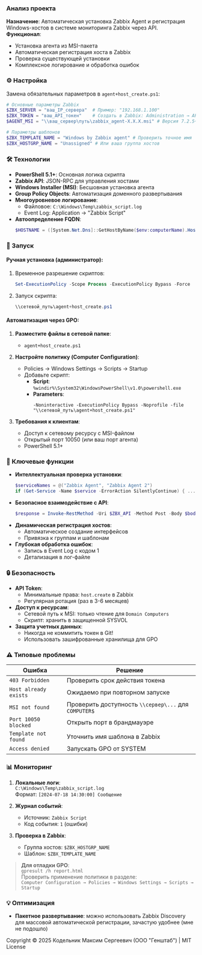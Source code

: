 ### Анализ проекта  
**Назначение**: Автоматическая установка Zabbix Agent и регистрация Windows-хостов в системе мониторинга Zabbix через API.  
**Функционал**:  
- Установка агента из MSI-пакета  
- Автоматическая регистрация хоста в Zabbix  
- Проверка существующей установки  
- Комплексное логирование и обработка ошибок  

### ⚙️ Настройка
Замена обязательных параметров в `agent+host_create.ps1`:  
```powershell
# Основные параметры Zabbix
$ZBX_SERVER = "ваш_IP_сервера"  # Пример: "192.168.1.100"
$ZBX_TOKEN = "ваш_API_токен"    # Создать в Zabbix: Administration → API → Tokens
$AGENT_MSI = "\\ваш_сервер\путь\zabbix_agent-X.X.X.msi" # Версия 7.2.5+ 

# Параметры шаблонов
$ZBX_TEMPLATE_NAME = "Windows by Zabbix agent" # Проверить точное имя
$ZBX_HOSTGRP_NAME = "Unassigned" # Или ваша группа хостов
```

### 🛠 Технологии
- **PowerShell 5.1+**: Основная логика скрипта  
- **Zabbix API**: JSON-RPC для управления хостами  
- **Windows Installer (MSI)**: Бесшовная установка агента  
- **Group Policy Objects**: Автоматизация доменного развертывания  
- **Многоуровневое логирование**:  
  - Файловое: `C:\Windows\Temp\zabbix_script.log`  
  - Event Log: Application → "Zabbix Script"  
- **Автоопределение FQDN**:  
  ```powershell
  $HOSTNAME = ([System.Net.Dns]::GetHostByName($env:computerName).HostName).tolower()
  ```

### 🚀 Запуск
#### Ручная установка (администратор):  
1. Временное разрешение скриптов:  
   ```powershell
   Set-ExecutionPolicy -Scope Process -ExecutionPolicy Bypass -Force
   ```
2. Запуск скрипта:  
   ```powershell
   \\сетевой_путь\agent+host_create.ps1
   ```

#### Автоматизация через GPO:  
1. **Разместите файлы в сетевой папке**:  
   - `agent+host_create.ps1`  

2. **Настройте политику (Computer Configuration)**:  
   - Policies → Windows Settings → Scripts → Startup  
   - Добавьте скрипт:  
     - **Script**: `%windir%\System32\WindowsPowerShell\v1.0\powershell.exe`  
     - **Parameters**:  
       ```
       -Noninteractive -ExecutionPolicy Bypass -Noprofile -file "\\сетевой_путь\agent+host_create.ps1"
       ```

3. **Требования к клиентам**:  
   - Доступ к сетевому ресурсу с MSI-файлом  
   - Открытый порт 10050 (или ваш порт агента)  
   - PowerShell 5.1+  

### 📌 Ключевые функции
- **Интеллектуальная проверка установки**:  
  ```powershell
  $serviceNames = @("Zabbix Agent", "Zabbix Agent 2")
  if (Get-Service -Name $service -ErrorAction SilentlyContinue) { ... }
  ```
- **Безопасное взаимодействие с API**:  
  ```powershell
  $response = Invoke-RestMethod -Uri $ZBX_API -Method Post -Body $body -Headers @{ Authorization = "Bearer $ZBX_TOKEN" }
  ```
- **Динамическая регистрация хостов**:  
  - Автоматическое создание интерфейсов  
  - Привязка к группам и шаблонам  
- **Глубокая обработка ошибок**:  
  - Запись в Event Log с кодом 1  
  - Детализация в лог-файле  

### 🔒 Безопасность
- **API Token**:  
  - Минимальные права: `host.create` в Zabbix  
  - Регулярная ротация (раз в 3-6 месяцев)  
- **Доступ к ресурсам**:  
  - Сетевой путь к MSI: только чтение для `Domain Computers`  
  - Скрипт: хранить в защищенной SYSVOL  
- **Защита учетных данных**:  
  - Никогда не коммитить токен в Git!  
  - Использовать зашифрованные хранилища для GPO  

### ⚠️ Типовые проблемы
| Ошибка | Решение |
|--------|---------|
| `403 Forbidden` | Проверить срок действия токена |
| `Host already exists` | Ожидаемо при повторном запуске |
| `MSI not found` | Проверить доступность `\\сервер\...` для `COMPUTER$` |
| `Port 10050 blocked` | Открыть порт в брандмауэре |
| `Template not found` | Уточнить имя шаблона в Zabbix |
| `Access denied` | Запускать GPO от SYSTEM |

### 📊 Мониторинг
1. **Локальные логи**:  
   `C:\Windows\Temp\zabbix_script.log`  
   Формат: `[2024-07-18 14:30:00] Сообщение`  

2. **Журнал событий**:  
   - Источник: `Zabbix Script`  
   - Код события: `1` (ошибки)  

3. **Проверка в Zabbix**:  
   - Группа хостов: `$ZBX_HOSTGRP_NAME`  
   - Шаблон: `$ZBX_TEMPLATE_NAME`  

> **Для отладки GPO**:  
> `gpresult /h report.html`  
> Проверить применение политики в разделе:  
> `Computer Configuration → Policies → Windows Settings → Scripts → Startup`  

### 💡 Оптимизация
- **Пакетное развертывание**: можно использовать Zabbix Discovery для массовой автоматической регистрации, зачастую удобнее (мне не подошло)  

Copyright © 2025 Кодельник Максим Сергеевич (ООО "Генштаб") | MIT License
